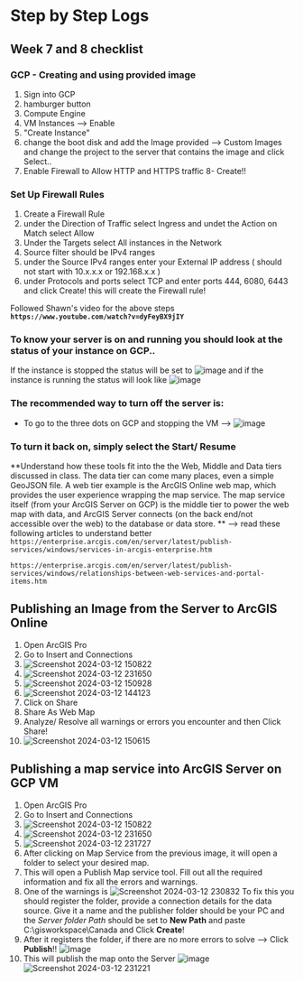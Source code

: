 # Step by Step Logs

## Week 7 and 8 checklist 

### GCP - Creating and using provided image
1. Sign into GCP 
2. hamburger button 
3. Compute Engine 
4. VM Instances --> Enable 
5. "Create Instance" 
6. change the boot disk and add the Image provided --> Custom Images and change the project to the server that contains the image and click Select.. 
7. Enable Firewall to Allow HTTP and HTTPS traffic 8- Create!! 

### Set Up Firewall Rules
1. Create a Firewall Rule 
2. under the Direction of Traffic select Ingress and undet the Action on Match select Allow 
3. Under the Targets select All instances in the Network  
4. Source filter should be IPv4 ranges 
5. under the Source IPv4 ranges enter your External IP address ( should not start with 10.x.x.x or 192.168.x.x ) 
6. under Protocols and ports select TCP and enter ports 444, 6080, 6443  and click Create! this will create the Firewall rule!
   
Followed Shawn's video for the above steps 
**`https://www.youtube.com/watch?v=dyFeyBX9jIY`**

### To know your server is on and running you should look at the status of your instance on GCP.. 
If the instance is stopped the status will be set to ![image](https://github.com/LilitMarkarian/geom99/assets/97748633/46c223b1-60f9-4fe7-b869-9a3e4c380bc7)
and if the instance is running the status will look like ![image](https://github.com/LilitMarkarian/geom99/assets/97748633/3a691eed-5ca6-47eb-80db-e77920b1d96d)


### The recommended way to turn off the server is:
- To go to the three dots on GCP and stopping the VM --> ![image](https://github.com/LilitMarkarian/geom99/assets/97748633/b4e66023-6c7c-44f1-b656-44bc3b948957)
### To turn it back on, simply select the **Start/ Resume**

**Understand how these tools fit into the the Web, Middle and Data tiers discussed in class. The data tier can come many places, even a simple GeoJSON file. A web tier example is the ArcGIS Online web map, which provides the user experience wrapping the map service. The map service itself (from your ArcGIS Server on GCP) is the middle tier to power the web map with data, and ArcGIS Server connects (on the back end/not accessible over the web) to the database or data store. ** --> read these following articles to understand better 
`https://enterprise.arcgis.com/en/server/latest/publish-services/windows/services-in-arcgis-enterprise.htm`

`https://enterprise.arcgis.com/en/server/latest/publish-services/windows/relationships-between-web-services-and-portal-items.htm`

## Publishing an Image from the Server to ArcGIS Online
1. Open ArcGIS Pro
2. Go to Insert and Connections
3. ![Screenshot 2024-03-12 150822](https://github.com/LilitMarkarian/geom99/assets/97748633/9ac106f6-c537-4c92-89ec-d0a55e21f417)
4. ![Screenshot 2024-03-12 231650](https://github.com/LilitMarkarian/geom99/assets/97748633/e151d84f-808d-43fc-b0c3-3e78c8b3a3b8)
5. ![Screenshot 2024-03-12 150928](https://github.com/LilitMarkarian/geom99/assets/97748633/48887b6f-7468-4cd6-8b7e-a27b3a89fc05)
6. ![Screenshot 2024-03-12 144123](https://github.com/LilitMarkarian/geom99/assets/97748633/95c9b10e-d184-48bc-9e40-cb1306c70bc2)
7. Click on Share
8. Share As Web Map
9. Analyze/ Resolve all warnings or errors you encounter and then Click Share!
10. ![Screenshot 2024-03-12 150615](https://github.com/LilitMarkarian/geom99/assets/97748633/f22c7246-c933-411f-bd55-e9fbc49e7c46)

## Publishing a map service into ArcGIS Server on GCP VM
1. Open ArcGIS Pro
2. Go to Insert and Connections
3. ![Screenshot 2024-03-12 150822](https://github.com/LilitMarkarian/geom99/assets/97748633/9ac106f6-c537-4c92-89ec-d0a55e21f417)
4. ![Screenshot 2024-03-12 231650](https://github.com/LilitMarkarian/geom99/assets/97748633/ce8fb0c2-ffcc-429a-ab88-49849cc899be)
5. ![Screenshot 2024-03-12 231727](https://github.com/LilitMarkarian/geom99/assets/97748633/eca0efde-4d1e-4d63-8306-7e9555dbd208)
6. After clicking on Map Service from the previous image, it will open a folder to select your desired map.
7. This will open a Publish Map service tool. Fill out all the required information and fix all the errors and warnings.
8. One of the warnings is ![Screenshot 2024-03-12 230832](https://github.com/LilitMarkarian/geom99/assets/97748633/7f491d88-ebd7-458c-96ef-b948886dc544)
        To fix this you should register the folder, provide a connection details for the data source. Give it a name and the publisher folder should be your PC and the _Server folder Path_ should be set to **New Path** and paste C:\gisworkspace\Canada and Click **Create**!
9. After it registers the folder, if there are no more errors to solve --> Click **Publish**!! ![image](https://github.com/LilitMarkarian/geom99/assets/97748633/c18a4699-babf-4be4-8d6d-88471fe79523)
10. This will publish the map onto the Server ![image](https://github.com/LilitMarkarian/geom99/assets/97748633/3a373acf-227a-468a-b89b-14dfbdd9ce86)
      ![Screenshot 2024-03-12 231221](https://github.com/LilitMarkarian/geom99/assets/97748633/64bd601b-ccd6-45cc-9547-7fea5a1b71dd)





